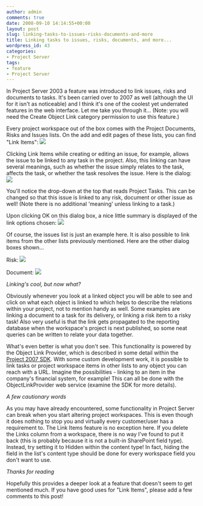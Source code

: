 ```yaml
---
author: admin
comments: true
date: 2008-09-10 14:14:55+00:00
layout: post
slug: linking-tasks-to-issues-risks-documents-and-more
title: Linking tasks to issues, risks, documents, and more...
wordpress_id: 43
categories:
- Project Server
tags:
- feature
- Project Server
---
```


In Project Server 2003 a feature was introduced to link issues, risks and documents to tasks. It's been carried over to 2007 as well (although the UI for it isn't as noticeable) and I think it's one of the coolest yet underrated features in the web interface. Let me take you through it... (Note: you will need the Create Object Link category permission to use this feature.)

Every project workspace out of the box comes with the Project Documents, Risks and Issues lists. On the add and edit pages of these lists, you can find "Link Items":
![](http://alexangas.files.wordpress.com/2008/09/link-items-link.png)

Clicking Link Items while creating or editing an issue, for example, allows the issue to be linked to any task in the project. Also, this linking can have several meanings, such as whether the issue simply relates to the task, affects the task, or whether the task resolves the issue. Here is the dialog:
![](http://alexangas.files.wordpress.com/2008/09/link-task-to-issue.png)

You'll notice the drop-down at the top that reads Project Tasks. This can be changed so that this issue is linked to any risk, document or other issue as well! (Note there is no additional 'meaning' unless linking to a task.)

Upon clicking OK on this dialog box, a nice little summary is displayed of the link options chosen:
![](http://alexangas.files.wordpress.com/2008/09/link-task-to-issue-summary.png)

Of course, the issues list is just an example here. It is also possible to link items from the other lists previously mentioned. Here are the other dialog boxes shown...

Risk:
![](http://alexangas.files.wordpress.com/2008/09/link-task-to-risk.png)

Document:
![](http://alexangas.files.wordpress.com/2008/09/link-task-to-document.png)

_Linking's cool, but now what?_

Obviously whenever you look at a linked object you will be able to see and click on what each object is linked to which helps to describe the relations within your project, not to mention handy as well. Some examples are linking a document to a task for its delivery, or linking a risk item to a risky task! Also very useful is that the link gets propagated to the reporting database when the workspace's project is next published, so some neat queries can be written to relate your data together.

What's even better is what you don't see. This functionality is powered by the Object Link Provider, which is described in some detail within the [Project 2007 SDK](http://msdn.microsoft.com/en-us/library/aa568840.aspx). With some custom development work, it is possible to link tasks or project workspace items in other lists to any object you can reach with a URL. Imagine the possibilities - linking to an item in the company's financial system, for example! This can all be done with the ObjectLinkProvider web service (examine the SDK for more details).

_A few cautionary words_

As you may have already encountered, some functionality in Project Server can break when you start altering project workspaces. This is even though it does nothing to stop you and virtually every customer/user has a requirement to. The Link Items feature is no exception here. If you delete the Links column from a workspace, there is no way I've found to put it back (this is probably because it is not a built-in SharePoint field type). Instead, try setting it to Hidden within the content type! In fact, hiding the field in the list's content type should be done for every workspace field you don't want to use.

_Thanks for reading_

Hopefully this provides a deeper look at a feature that doesn't seem to get mentioned much. If you have good uses for "Link Items", please add a few comments to this post!
